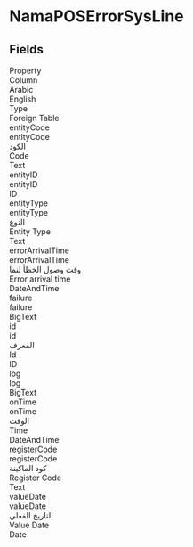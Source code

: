 # NamaPOSErrorSysLine

<ContentFilter/>

<div class='searchable'>

## Fields

<div class="row header-row">
<div class="cell">Property</div>
<div class="cell">Column</div>
<div class="cell">Arabic</div>
<div class="cell">English</div>
<div class="cell">Type</div>
<div class="cell">Foreign Table</div>
</div><div class="row searchable" id="entityCode">
<div class="cell" data-label="Property">entityCode</div>
<div class="cell" data-label="Column">entityCode</div>
<div class="cell" data-label="Arabic"> الكود</div>
<div class="cell" data-label="English"> Code</div>
<div class="cell" data-label="Type">Text</div>

</div>

<div class="row searchable" id="entityID">
<div class="cell" data-label="Property">entityID</div>
<div class="cell" data-label="Column">entityID</div>
<div class="cell" data-label="Arabic"></div>
<div class="cell" data-label="English"></div>
<div class="cell" data-label="Type">ID</div>

</div>

<div class="row searchable" id="entityType">
<div class="cell" data-label="Property">entityType</div>
<div class="cell" data-label="Column">entityType</div>
<div class="cell" data-label="Arabic">النوع</div>
<div class="cell" data-label="English">Entity Type</div>
<div class="cell" data-label="Type">Text</div>

</div>

<div class="row searchable" id="errorArrivalTime">
<div class="cell" data-label="Property">errorArrivalTime</div>
<div class="cell" data-label="Column">errorArrivalTime</div>
<div class="cell" data-label="Arabic">وقت وصول الخطأ لنما</div>
<div class="cell" data-label="English">Error arrival time</div>
<div class="cell" data-label="Type">DateAndTime</div>

</div>

<div class="row searchable" id="failure">
<div class="cell" data-label="Property">failure</div>
<div class="cell" data-label="Column">failure</div>
<div class="cell" data-label="Arabic"></div>
<div class="cell" data-label="English"></div>
<div class="cell" data-label="Type">BigText</div>

</div>

<div class="row searchable" id="id">
<div class="cell" data-label="Property">id</div>
<div class="cell" data-label="Column">id</div>
<div class="cell" data-label="Arabic">المعرف</div>
<div class="cell" data-label="English">Id</div>
<div class="cell" data-label="Type">ID</div>

</div>

<div class="row searchable" id="log">
<div class="cell" data-label="Property">log</div>
<div class="cell" data-label="Column">log</div>
<div class="cell" data-label="Arabic"></div>
<div class="cell" data-label="English"></div>
<div class="cell" data-label="Type">BigText</div>

</div>

<div class="row searchable" id="onTime">
<div class="cell" data-label="Property">onTime</div>
<div class="cell" data-label="Column">onTime</div>
<div class="cell" data-label="Arabic">الوقت</div>
<div class="cell" data-label="English">Time</div>
<div class="cell" data-label="Type">DateAndTime</div>

</div>

<div class="row searchable" id="registerCode">
<div class="cell" data-label="Property">registerCode</div>
<div class="cell" data-label="Column">registerCode</div>
<div class="cell" data-label="Arabic">كود الماكينة</div>
<div class="cell" data-label="English">Register Code</div>
<div class="cell" data-label="Type">Text</div>

</div>

<div class="row searchable" id="valueDate">
<div class="cell" data-label="Property">valueDate</div>
<div class="cell" data-label="Column">valueDate</div>
<div class="cell" data-label="Arabic">التاريخ الفعلي</div>
<div class="cell" data-label="English">Value Date</div>
<div class="cell" data-label="Type">Date</div>

</div>


</div>

